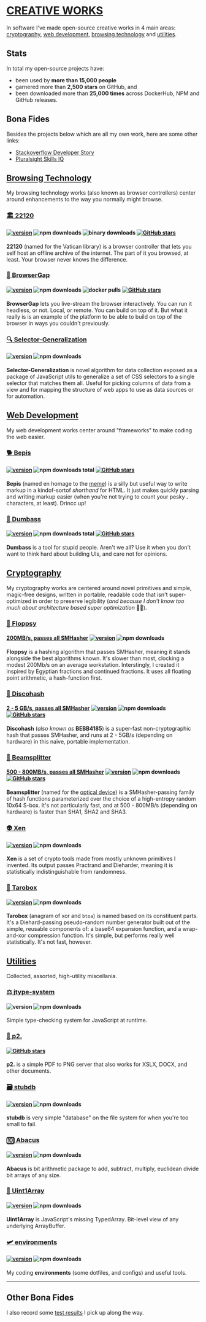 # [CREATIVE WORKS](https://github.com/crislin2046/portfolio/blob/master/README.md#creative-works)

In software I've made open-source creative works in 4 main areas: [cryptography](#cryptography), [web development](#web-development), [browsing technology](#browsing-technology) and [utilities](#utilities). 

## Stats

In total my open-source projects have:

- been used by **more than 15,000 people**
- garnered more than **2,500 stars** on GitHub, and 
- been downloaded more than **25,000 times** across DockerHub, NPM and GitHub releases.

## Bona Fides

Besides the projects below which are all my own work, here are some other links:

- [Stackoverflow Developer Story](https://stackoverflow.com/users/story/10283964)
- [Pluralsight Skills IQ](https://app.pluralsight.com/profile/cris-stringfellow-e)

## [Browsing Technology](https://github.com/crislin2046/portfolio/blob/master/README.md#browsing-technology)

My browsing technology works (also known as browser controllers) center around enhancements to the way you normally might browse.

### [:classical_building: 22120](https://github.com/dosyago/22120) 

#### [![version](https://img.shields.io/npm/v/archivist1.svg?label=&color=0080FF)](https://github.com/dosyago/22120/releases/latest) ![npm downloads](https://img.shields.io/npm/dt/archivist1) ![binary downloads](https://img.shields.io/github/downloads/dosyago/22120/total?label=binary%20downloads) [![GitHub stars](https://img.shields.io/github/stars/dosyago/22120.svg?style=social&label=Star)](https://GitHub.com/dosyago/22120/stargazers/)

**22120** (named for the Vatican library) is a browser controller that lets you self host an offline archive of the internet. The part of it you browsed, at least. Your browser never knows the difference.

### [:satellite: BrowserGap](https://github.com/dosyago/BrowserGap) 

#### [![version](https://img.shields.io/npm/v/remoteview.svg?label=&color=0080FF)](https://github.com/dosyago/RemoteView/releases/latest) ![npm downloads](https://img.shields.io/npm/dt/remoteview) ![docker pulls](https://img.shields.io/docker/pulls/dosyago/browsergapce) [![GitHub stars](https://img.shields.io/github/stars/dosyago/RemoteView.svg?style=social&label=Star)](https://GitHub.com/dosyago/RemoteView/stargazers/)

**BrowserGap** lets you live-stream the browser interactively. You can run it headless, or not. Local, or remote. You can build on top of it. But what it really is is an example of the platform to be able to build on top of the browser in ways you couldn't previously.

### [:mag:	Selector-Generalization](https://www.npmjs.com/package/selector-generalization)

#### [![version](https://img.shields.io/npm/v/selector-generalization.svg?label=&color=0080FF)](https://github.com/crislin2046/selector-generalization/releases/latest) ![npm downloads](https://img.shields.io/npm/dt/selector-generalization)

**Selector-Generalization** is novel algorithm for data collection exposed as a package of JavaScript utils to generalize a set of CSS selectors to a single selector that matches them all. Useful for picking columns of data from a view and for mapping the structure of web apps to use as data sources or for automation.

## [Web Development](https://github.com/crislin2046/portfolio/blob/master/README.md#web-development)

My web development works center around "frameworks" to make coding the web easier. 

### [:dog2: Bepis](https://github.com/dosyago/bepis) 

#### [![version](https://img.shields.io/npm/v/bepis.svg?label=&color=0080FF)](https://github.com/dosyago/bepis/releases/latest) ![npm downloads total](https://img.shields.io/npm/dt/bepis) [![GitHub stars](https://img.shields.io/github/stars/dosyago/bepis.svg?style=social&label=Star)](https://GitHub.com/dosyago/bepis/stargazers/)

**Bepis** (named en homage to the [meme](https://www.youtube.com/watch?v=zbqdh5duDuU)) is a silly but useful way to write markup in a kindof-sortof *shorthand* for HTML. It just makes quickly parsing and writing markup easier (when you're not trying to count your pesky **.** characters, at least). Drincc up!

### [:bug: Dumbass](https://github.com/dosyago/dumbass)

#### [![version](https://img.shields.io/npm/v/dumbass.svg?label=&color=0080FF)](https://github.com/dosyago/dumbass/releases/latest) ![npm downloads total](https://img.shields.io/npm/dt/dumbass) [![GitHub stars](https://img.shields.io/github/stars/dosyago/dumbass.svg?style=social&label=Star)](https://GitHub.com/dosyago/dumbass/stargazers/)

**Dumbass** is a tool for stupid people. Aren't we all? Use it when you don't want to think hard about building UIs, and care not for opinions. 

## [Cryptography](https://github.com/crislin2046/portfolio/blob/master/README.md#cryptography)

My cryptography works are centered around novel primitives and simple, magic-free designs, written in portable, readable code that isn't super-optimized in order to preserve legibility (*and because I don't know too much about architecture based super optimization* :man_shrugging:).

### [:baby_chick: Floppsy](https://github.com/dosyago/floppsy)

#### **[200MB/s, passes all SMHasher](https://github.com/rurban/smhasher/blob/master/doc/floppsyhash.txt)** [![version](https://img.shields.io/npm/v/floppsy.svg?label=&color=0080FF)](https://github.com/dosyago/floppsy/releases/latest) ![npm downloads](https://img.shields.io/npm/dt/floppsy)

**Floppsy** is a hashing algorithm that passes SMHasher, meaning it stands alongside the best algorithms known. It's slower than most, clocking a modest 200Mb/s on an average workstation. Interstingly, I created it inspired by Egyptian fractions and continued fractions. It uses all floating point arithmetic, a hash-function first.

### [:dancers: Discohash](https://github.com/cris691/discohash)

#### **[2 - 5 GB/s, passes all SMHasher](https://github.com/rurban/smhasher/blob/master/doc/BEBB4185.txt)**  [![version](https://img.shields.io/npm/v/bebb4185.svg?label=&color=0080FF)](https://github.com/cris691/discohash/releases/latest) ![npm downloads](https://img.shields.io/npm/dt/bebb4185) [![GitHub stars](https://img.shields.io/github/stars/cris691/discohash.svg?style=social&label=Star)](https://GitHub.com/cris691/discohash/stargazers/)

**Discohash** (*also known as* **BEBB4185**) is a super-fast non-cryptographic hash that passes SMHasher, and runs at 2 - 5GB/s (depending on hardware) in this naive, portable implementation.

### [:gem: Beamsplitter](https://github.com/cris691/beamsplitter)

#### **[500 - 800MB/s, passes all SMHasher](https://github.com/rurban/smhasher/blob/master/doc/beamsplitter.txt)** [![version](https://img.shields.io/npm/v/beamsplitter.svg?label=&color=0080FF)](https://github.com/cris691/beamsplitter/releases/latest) ![npm downloads](https://img.shields.io/npm/dt/beamsplitter) [![GitHub stars](https://img.shields.io/github/stars/cris691/beamsplitter.svg?style=social&label=Star)](https://GitHub.com/cris691/beamsplitter/stargazers/)

**Beamsplitter** (named for the [optical device](https://www.edmundoptics.com.tw/c/laser-optics/754/?#Categories=Categories%3ANzYy0)) is a SMHasher-passing family of hash functions parameterized over the choice of a high-entropy random 10x64 S-box. It's not particularly fast, and at 500 - 800MB/s (depending on hardware) is faster than SHA1, SHA2 and SHA3.

### [:alien: Xen](https://github.com/dosyago/xen) 

#### [![version](https://img.shields.io/npm/v/xen.svg?label=&color=0080FF)](https://github.com/dosyago/xen/releases/latest) ![npm downloads](https://img.shields.io/npm/dt/xen) 

**Xen** is a set of crypto tools made from mostly unknown primitives I invented. Its output passes Practrand and Dieharder, meaning it is statistically indistinguishable from randomness.

### [:bento: Tarobox](https://github.com/dosyago/tarobox) 

#### [![version](https://img.shields.io/npm/v/tarobox.svg?label=&color=0080FF)](https://github.com/dosyago/tarobox/releases/latest) ![npm downloads](https://img.shields.io/npm/dt/tarobox) 

**Tarobox** (anagram of xor and `btoa`) is named based on its constituent parts. It's a Diehard-passing pseudo-random number generator built out of the simple, reusable components of: a base64 expansion function, and a wrap-and-xor compression function. It's simple, but performs really well statistically. It's not fast, however.

## [Utilities](https://github.com/crislin2046/portfolio/blob/master/README.md#utilities)

Collected, assorted, high-utility miscellania. 

### [:balance_scale: jtype-system](https://github.com/crislin2046/jtype-system) 

#### ![version](https://img.shields.io/npm/v/jtype-system?label=%22%22) ![npm downloads](https://img.shields.io/npm/dt/jtype-system)

Simple type-checking system for JavaScript at runtime.

### [:page_facing_up: p2.](https://github.com/dosyago/p2.) 

#### [![GitHub stars](https://img.shields.io/github/stars/dosyago/p2..svg?style=social&label=Star)](https://GitHub.com/dosyago/p2./stargazers/)

**p2.** is a simple PDF to PNG server that also works for XSLX, DOCX, and other documents.

### [:card_file_box: stubdb](https://github.com/crislin2046/stubdb) 

#### [![version](https://img.shields.io/npm/v/stubdb.svg?label=&color=0080FF)](https://github.com/cris691/stubdb/releases/latest) ![npm downloads](https://img.shields.io/npm/dt/stubdb) 

**stubdb** is very simple "database" on the file system for when you're too small to fail.

### [:keycap_ten: Abacus](https://github.com/crislin2046/bitmath) 

#### [![version](https://img.shields.io/npm/v/bitmath.svg?label=&color=0080FF)](https://github.com/crislin2046/abacus/releases/latest) ![npm downloads](https://img.shields.io/npm/dt/bitmath) 

**Abacus** is bit arithmetic package to add, subtract, multiply, euclidean divide bit arrays of any size.

### [:wind_chime: Uint1Array](https://github.com/crislin2046/Uint1Array) 

#### [![version](https://img.shields.io/npm/v/uint1array.svg?label=&color=0080FF)](https://github.com/crislin2046/Uint1Array/releases/latest) ![npm downloads](https://img.shields.io/npm/dt/uint1array) 

**Uint1Array** is JavaScript's missing TypedArray. Bit-level view of any underlying ArrayBuffer.

### [:small_airplane: environments](https://github.com/cris691/environments)

#### [![version](https://img.shields.io/npm/v/environments.svg?label=&color=0080FF)](https://github.com/cris691/environments/releases/latest) ![npm downloads](https://img.shields.io/npm/dt/environments) 

My coding **environments** (some dotfiles, and configs) and useful tools. 

-----

## Other Bona Fides

I also record some [test results](TEST_RESULTS.md) I pick up along the way.
